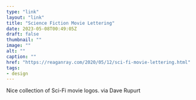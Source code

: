 ```yaml
---
type: "link"
layout: "link"
title: "Science Fiction Movie Lettering"
date: 2023-05-08T00:49:05Z
draft: false
thumbnail: ""
image: ""
alt: ""
caption: ""
href: "https://reaganray.com/2020/05/12/sci-fi-movie-lettering.html"
tags:
- design
---
```


Nice collection of Sci-Fi movie logos. via Dave Rupurt
